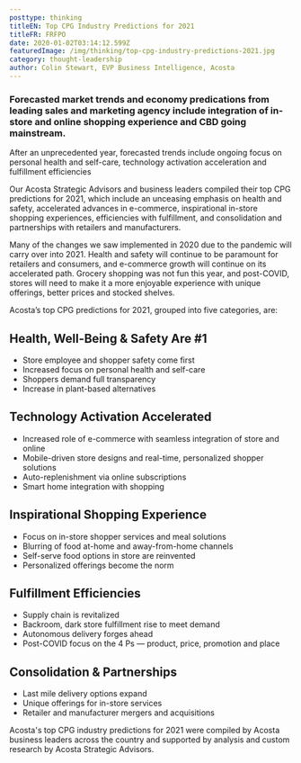 ```yaml
---
posttype: thinking
titleEN: Top CPG Industry Predictions for 2021
titleFR: FRFPO
date: 2020-01-02T03:14:12.599Z
featuredImage: /img/thinking/top-cpg-industry-predictions-2021.jpg
category: thought-leadership
author: Colin Stewart, EVP Business Intelligence, Acosta
---
```

### Forecasted market trends and economy predications from leading sales and marketing agency include integration of in-store and online shopping experience and CBD going mainstream.

After an unprecedented year, forecasted trends include ongoing focus on personal health and self-care, technology activation acceleration and fulfillment efficiencies

Our Acosta Strategic Advisors and business leaders compiled their top CPG predictions for 2021, which include an unceasing emphasis on health and safety, accelerated advances in e-commerce, inspirational in-store shopping experiences, efficiencies with fulfillment, and consolidation and partnerships with retailers and manufacturers.

Many of the changes we saw implemented in 2020 due to the pandemic will carry over into 2021. Health and safety will continue to be paramount for retailers and consumers, and e-commerce growth will continue on its accelerated path. Grocery shopping was not fun this year, and post-COVID, stores will need to make it a more enjoyable experience with unique offerings, better prices and stocked shelves.

Acosta’s top CPG predictions for 2021, grouped into five categories, are:

## Health, Well-Being & Safety Are #1

* Store employee and shopper safety come first
* Increased focus on personal health and self-care
* Shoppers demand full transparency
* Increase in plant-based alternatives

## Technology Activation Accelerated

* Increased role of e-commerce with seamless integration of store and online
* Mobile-driven store designs and real-time, personalized shopper solutions
* Auto-replenishment via online subscriptions
* Smart home integration with shopping

## Inspirational Shopping Experience

* Focus on in-store shopper services and meal solutions
* Blurring of food at-home and away-from-home channels
* Self-serve food options in store are reinvented
* Personalized offerings become the norm

## Fulfillment Efficiencies

* Supply chain is revitalized
* Backroom, dark store fulfillment rise to meet demand
* Autonomous delivery forges ahead
* Post-COVID focus on the 4 Ps — product, price, promotion and place

## Consolidation & Partnerships

* Last mile delivery options expand
* Unique offerings for in-store services
* Retailer and manufacturer mergers and acquisitions

Acosta's top CPG industry predictions for 2021 were compiled by Acosta business leaders across the country and supported by analysis and custom research by Acosta Strategic Advisors.
